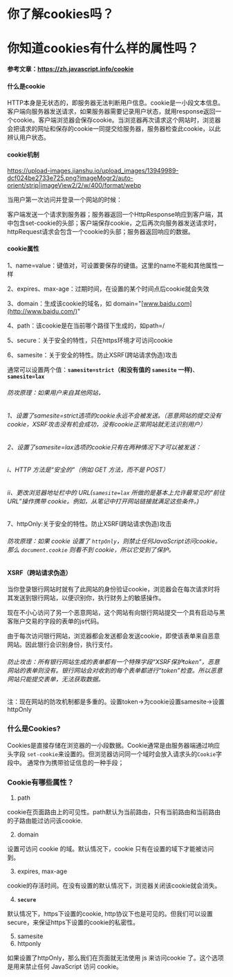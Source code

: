 # 你了解cookies吗？ 
# 你知道cookies有什么样的属性吗？
**参考文章：https://zh.javascript.info/cookie**

#### 什么是cookie

HTTP本身是无状态的，即服务器无法判断用户信息。cookie是一小段文本信息。客户端向服务器发送请求，如果服务器需要记录用户状态，就用response返回一个cookie。客户端浏览器会保存cookie。当浏览器再次请求这个网站时，浏览器会把请求的网址和保存的cookie一同提交给服务器，服务器检查此cookie，以此辨认用户状态。

#### cookie机制

https://upload-images.jianshu.io/upload_images/13949989-dcf024be2733e725.png?imageMogr2/auto-orient/strip|imageView2/2/w/400/format/webp

当用户第一次访问并登录一个网站的时候：

客户端发送一个请求到服务器；服务器返回一个HttpResponse响应到客户端，其中包含set-cookie的头部；客户端保存cookie，之后再次向服务器发送请求时，httpRequest请求会包含一个cookie的头部；服务器返回响应的数据。

#### cookie属性

1、name=value：键值对，可设置要保存的键值。这里的name不能和其他属性一样

2、expires、max-age：过期时间，在设置的某个时间点后cookie就会失效

3、domain：生成该cookie的域名，如 domain="[www.baidu.com](http://www.baidu.com/)"

4、path：该cookie是在当前哪个路径下生成的，如path=/

5、secure：关于安全的特性，只在https环境才可访问cookie

6、samesite：关于安全的特性。防止XSRF(跨站请求伪造)攻击

通常可以设置两个值：**`samesite=strict`（和没有值的 `samesite` 一样)**、**`samesite=lax`**

###### 防攻原理：如果用户来自其他网站，

###### 1、设置了samesite=strict选项的cookie永远不会被发送。（恶意网站的提交没有cookie，XSRF攻击没有机会成功，没有cookie正常网站就无法识别用户）

###### 2、设置了samesite=lax选项的cookie只有在两种情况下才可以被发送：

###### i、HTTP 方法是“安全的”（例如 GET 方法，而不是 POST）

###### ii、更改浏览器地址栏中的 URL(`samesite=lax` 所做的是基本上允许最常见的“前往 URL”操作携带 cookie。例如，从笔记中打开网站链接就满足这些条件。)

7、httpOnly:关于安全的特性。防止XSRF(跨站请求伪造)攻击

###### 防攻原理：如果 cookie 设置了 `httpOnly`，则禁止任何JavaScript访问cookie。那么 `document.cookie` 则看不到 cookie，所以它受到了保护。

#### XSRF（跨站请求伪造）

​       当你登录银行网站时就有了此网站的身份验证cookie，浏览器会在每次请求时将其发送到银行网站，以便识别你，执行财务上的敏感操作。

​		现在不小心访问了另一个恶意网站，这个网站有向银行网站提交一个具有启动与黑客账户交易的字段的表单的js代码。

​		由于每次访问银行网站，浏览器都会发送都会发送cookie，即使该表单来自恶意网站。因此银行会识别身份，执行支付。

###### 防止攻击：所有银行网站生成的表单都有一个特殊字段“XSRF保护token”，恶意网站的表单则没有。银行网站会对收到的每个表单都进行“token”检查。所以恶意网站只能提交表单，无法获取数据。

注：现在网站的防攻机制都是多重的。设置token->为cookie设置samesite->设置httpOnly


### 什么是Cookies?

Cookies是直接存储在浏览器的一小段数据。Cookie通常是由服务器端通过响应头字段 `set-cookie`来设置的。但浏览器访问同一个域时会放入请求头的`Cookie`字段中。 通常作为携带验证信息的一种手段；

### Cookie有哪些属性？

1. path

cookie在页面路由上的可见性。path默认为当前路由，只有当前路由和当前路由的子路由能过访问该cookie.

2. domain

设置可访问 cookie 的域。默认情况下，cookie 只有在设置的域下才能被访问到。

3. expires, max-age

cookie的存活时间。在没有设置的默认情况下，浏览器关闭该cookie就会消失。

4. **`secure`**

默认情况下，https下设置的cookie, http协议下也是可见的。但我们可以设置secure，来保证https下设置的cookie的私密性。

5. samesite
6. httponly

如果设置了httpOnly，那么我们在页面就无法使用 js 来访问cookie 了。这个选项是用来禁止任何 JavaScript 访问 cookie。
